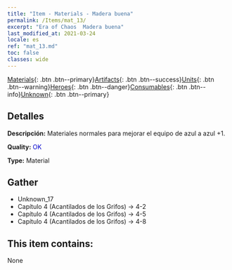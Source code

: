```yaml
---
title: "Item - Materials - Madera buena"
permalink: /Items/mat_13/
excerpt: "Era of Chaos  Madera buena"
last_modified_at: 2021-03-24
locale: es
ref: "mat_13.md"
toc: false
classes: wide
---
```

 [Materials](/es/Items/){: .btn .btn--primary}[Artifacts](/es/Items/Artifacts/){: .btn .btn--success}[Units](/es/Items/Units/){: .btn .btn--warning}[Heroes](/es/Items/Heroes/){: .btn .btn--danger}[Consumables](/es/Items/Consumables/){: .btn .btn--info}[Unknown](/es/Items/Unknown/){: .btn .btn--primary}

## Detalles
 **Descripción:** Materiales normales para mejorar el equipo de azul a azul +1.

 **Quality:** <span style="color: #0000CD">OK</span>

 **Type:** Material

## Gather

*    Unknown_17 
*    Capítulo 4 (Acantilados de los Grifos) -> 4-2 
*    Capítulo 4 (Acantilados de los Grifos) -> 4-5 
*    Capítulo 4 (Acantilados de los Grifos) -> 4-8 

## This item contains:

  None

